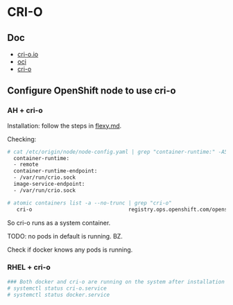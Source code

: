 # CRI-O

## Doc

* [cri-o.io](http://cri-o.io/)
* [oci](https://www.opencontainers.org/)
* [cri-o](https://github.com/kubernetes-incubator/cri-o)

## Configure OpenShift node to use cri-o

### AH + cri-o

Installation: follow the steps in [flexy.md](../learn/flexy.md).

Checking:

```sh
# cat /etc/origin/node/node-config.yaml | grep "container-runtime:" -A5
  container-runtime:
  - remote
  container-runtime-endpoint:
  - /var/run/crio.sock
  image-service-endpoint:
  - /var/run/crio.sock

# atomic containers list -a --no-trunc | grep "cri-o"
   cri-o                               registry.ops.openshift.com/openshift3/cri-o:latest       /usr/bin/run.sh                            2017-10-03 18:49 running    ostree     runc
```

So cri-o runs as a system container.

TODO: no pods in default is running. BZ.

Check if docker knows any pods is running.

### RHEL + cri-o

```sh
### Both docker and cri-o are running on the system after installation
# systemctl status cri-o.service
# systemctl status docker.service
```
